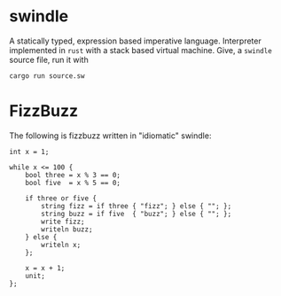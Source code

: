 # swindle
A statically typed, expression based imperative language.
Interpreter implemented in `rust` with a stack based virtual machine.
Give, a `swindle` source file, run it with

    cargo run source.sw

# FizzBuzz
The following is fizzbuzz written in "idiomatic" swindle:

```
int x = 1;

while x <= 100 {
    bool three = x % 3 == 0;
    bool five  = x % 5 == 0;

    if three or five {
        string fizz = if three { "fizz"; } else { ""; };
        string buzz = if five  { "buzz"; } else { ""; };
        write fizz;
        writeln buzz;
    } else {
        writeln x;
    };

    x = x + 1;
    unit;
};

```
